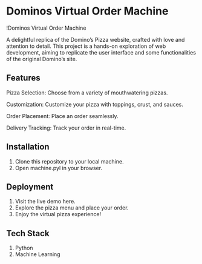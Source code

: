 
# Dominos Virtual Order Machine

!Dominos Virtual Order Machine

A delightful replica of the Domino’s Pizza website, crafted with love and attention to detail. This project is a hands-on exploration of web development, aiming to replicate the user interface and some functionalities of the original Domino’s site.


## Features

Pizza Selection: Choose from a variety of mouthwatering pizzas.

Customization: Customize your pizza with toppings, crust, and sauces.

Order Placement: Place an order seamlessly.

Delivery Tracking: Track your order in real-time.


## Installation

1. Clone this repository to your local machine.
2. Open machine.pyl in your browser.
    
## Deployment

1. Visit the live demo here.
2. Explore the pizza menu and place your order.
3. Enjoy the virtual pizza experience!



## Tech Stack

1. Python
2. Machine Learning
